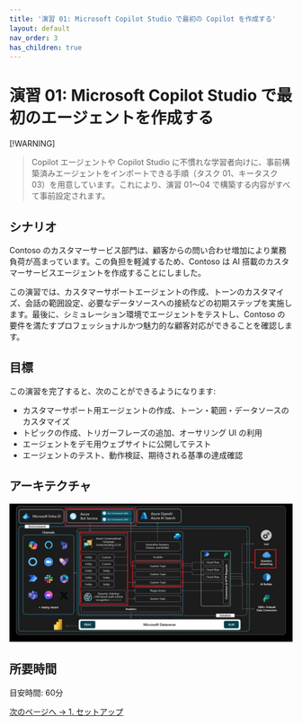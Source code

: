 ```yaml
---
title: '演習 01: Microsoft Copilot Studio で最初の Copilot を作成する'
layout: default
nav_order: 3
has_children: true
---
```


# 演習 01: Microsoft Copilot Studio で最初のエージェントを作成する

[!WARNING]
> Copilot エージェントや Copilot Studio に不慣れな学習者向けに、事前構築済みエージェントをインポートできる手順（タスク 01、キータスク 03）を用意しています。これにより、演習 01～04 で構築する内容がすべて事前設定されます。

## シナリオ

Contoso のカスタマーサービス部門は、顧客からの問い合わせ増加により業務負荷が高まっています。この負担を軽減するため、Contoso は AI 搭載のカスタマーサービスエージェントを作成することにしました。

この演習では、カスタマーサポートエージェントの作成、トーンのカスタマイズ、会話の範囲設定、必要なデータソースへの接続などの初期ステップを実施します。最後に、シミュレーション環境でエージェントをテストし、Contoso の要件を満たすプロフェッショナルかつ魅力的な顧客対応ができることを確認します。

## 目標

この演習を完了すると、次のことができるようになります:

- カスタマーサポート用エージェントの作成、トーン・範囲・データソースのカスタマイズ
- トピックの作成、トリガーフレーズの追加、オーサリング UI の利用
- エージェントをデモ用ウェブサイトに公開してテスト
- エージェントのテスト、動作検証、期待される基準の達成確認

## アーキテクチャ

![1maxxwc7.jpg](../../media/1maxxwc7.jpg)

## 所要時間

目安時間: 60分

[次のページへ → 1. セットアップ](0101.md)